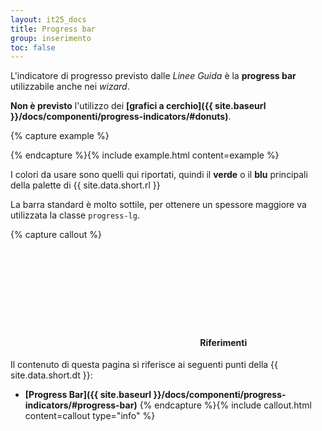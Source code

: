 ```yaml
---
layout: it25_docs
title: Progress bar
group: inserimento
toc: false
---
```

L'indicatore di progresso previsto dalle *Linee Guida* è la **progress bar** utilizzabile anche nei *wizard*.

**Non è previsto** l'utilizzo dei **[grafici a cerchio]({{ site.baseurl }}/docs/componenti/progress-indicators/#donuts)**.

{% capture example %}
<div class="progress progress-lg progress-color">
  <div class="progress-bar" role="progressbar" style="width: 25%" aria-valuenow="25" aria-valuemin="0" aria-valuemax="100"></div>
</div>
<div class="progress progress-color">
  <div class="progress-bar bg-dark" role="progressbar" style="width: 33%" aria-valuenow="33" aria-valuemin="0" aria-valuemax="100"></div>
</div>
{% endcapture %}{% include example.html content=example %}


I colori da usare sono quelli qui riportati, quindi il **verde** o il **blu** principali della palette di {{ site.data.short.rl }}

La barra standard è molto sottile, per ottenere un spessore maggiore va utilizzata la classe `progress-lg`.

{% capture callout %}
####  <svg class="icon icon-info icon-lg"><use xlink:href="{{ site.baseurl }}/dist/svg/sprites.svg#it-info-circle"></use></svg> Riferimenti
Il contenuto di questa pagina si riferisce ai seguenti punti della {{ site.data.short.dt }}:
- **[Progress Bar]({{ site.baseurl }}/docs/componenti/progress-indicators/#progress-bar)**
{% endcapture %}{% include callout.html content=callout type="info" %}
